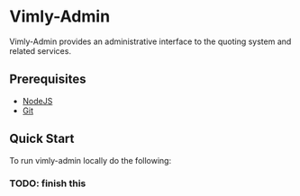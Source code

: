 # Vimly-Admin

Vimly-Admin provides an administrative interface to the quoting system and related services.

## Prerequisites
- [NodeJS](https://nodejs.org/)
- [Git](https://git-scm.com/downloads)

## Quick Start

To run vimly-admin locally do the following:

### TODO: finish this


